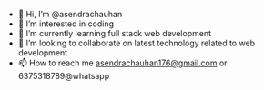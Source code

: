 - 👋 Hi, I’m @asendrachauhan
- 👀 I’m interested in coding
- 🌱 I’m currently learning full stack web development 
- 💞️ I’m looking to collaborate on latest technology related to web development 
- 📫 How to reach me asendrachauhan176@gmail.com or 6375318789@whatsapp

<!---
asendrachauhan/asendrachauhan is a ✨ special ✨ repository because its `README.md` (this file) appears on your GitHub profile.
You can click the Preview link to take a look at your changes.
--->
